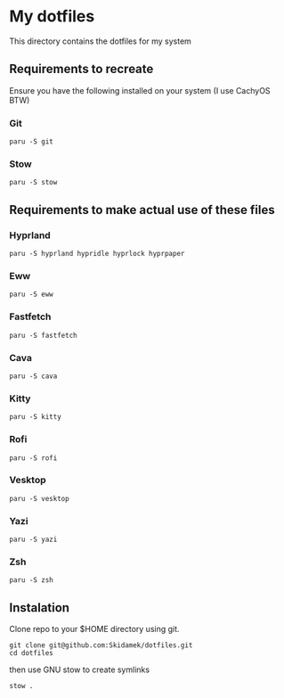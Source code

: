 # My dotfiles

This directory contains the dotfiles for my system

## Requirements to recreate

Ensure you have the following installed on your system (I use CachyOS BTW)

### Git

```
paru -S git
```

### Stow

```
paru -S stow
```

## Requirements to make actual use of these files

### Hyprland

```
paru -S hyprland hypridle hyprlock hyprpaper
```

### Eww

```
paru -S eww
```

### Fastfetch

```
paru -S fastfetch
```

### Cava

```
paru -S cava
```

### Kitty

```
paru -S kitty
```

### Rofi

```
paru -S rofi
```

### Vesktop

```
paru -S vesktop
```

### Yazi

```
paru -S yazi
```

### Zsh

```
paru -S zsh
```

## Instalation

Clone repo to your $HOME directory using git.

```
git clone git@github.com:Skidamek/dotfiles.git
cd dotfiles
```

then use GNU stow to create symlinks

```
stow .
```
